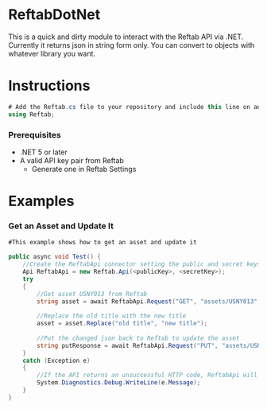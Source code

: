 ReftabDotNet
=============

This is a quick and dirty module to interact with the Reftab API via .NET. Currently it returns json in string form only. You can convert to objects with whatever library you want.

# Instructions

```csharp
# Add the Reftab.cs file to your repository and include this line on any files you want to use the library.
using Reftab;
```

### Prerequisites

* .NET 5 or later
* A valid API key pair from Reftab
  * Generate one in Reftab Settings
  
# Examples

### Get an Asset and Update It

```csharp
#This example shows how to get an asset and update it

public async void Test() {
    //Create the ReftabApi connector setting the public and secret keys.
    Api ReftabApi = new Reftab.Api(<publicKey>, <secretKey>);
    try
    {
        //Get asset USNY013 from Reftab
        string asset = await ReftabApi.Request("GET", "assets/USNY013", "");
        
        //Replace the old title with the new title
        asset = asset.Replace("old title", "new title");
        
        //Put the changed json back to Reftab to update the asset
        string putResponse = await ReftabApi.Request("PUT", "assets/USNY013", asset);
    }
    catch (Exception e)
    {
        //If the API returns an unsuccessful HTTP code, ReftabApi will throw an exception with more information.
        System.Diagnostics.Debug.WriteLine(e.Message);
    }
}
```